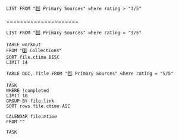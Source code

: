 
```dataview 
LIST FROM "1️⃣ Primary Sources" where rating > "3/5"
```

=====================

```dataview 
LIST FROM "1️⃣ Primary Sources" where rating = "3/5"
```



```dataview
TABLE workout
FROM "2️⃣ Collections"
SORT file.ctime DESC
LIMIT 14
```

```dataview 
TABLE DOI, Title FROM "1️⃣ Primary Sources" where rating = "5/5"
```



```dataview
TASK
WHERE !completed
LIMIT 10
GROUP BY file.link
SORT rows.file.ctime ASC
```

```dataview
CALENDAR file.mtime
FROM ""
```

```dataview
TASK
```